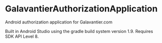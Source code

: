 GalavantierAuthorizationApplication
===================================

Android authorization application for Galavantier.com

Built in Android Studio using the gradle build system version 1.9.  Requires SDK API Level 8.
